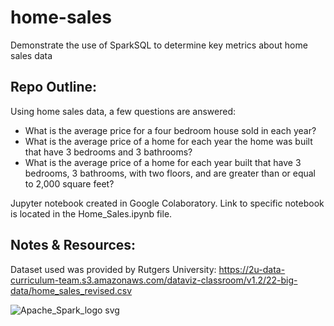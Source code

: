 # home-sales
Demonstrate the use of SparkSQL to determine key metrics about home sales data

## Repo Outline:

Using home sales data, a few questions are answered:

- What is the average price for a four bedroom house sold in each year?
- What is the average price of a home for each year the home was built that have 3 bedrooms and 3 bathrooms?
- What is the average price of a home for each year built that have 3 bedrooms, 3 bathrooms, with two floors, and are greater than or equal to 2,000 square feet?

Jupyter notebook created in Google Colaboratory. Link to specific notebook is located in the Home_Sales.ipynb file.

## Notes & Resources:

Dataset used was provided by Rutgers University: 
https://2u-data-curriculum-team.s3.amazonaws.com/dataviz-classroom/v1.2/22-big-data/home_sales_revised.csv

![Apache_Spark_logo svg](https://github.com/anthonybpino/home-sales/assets/112681621/1209cbde-7daf-4579-a3de-3e32411432dc)
